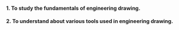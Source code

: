 #### 1. To study the fundamentals of engineering drawing.
#### 2. To understand about various tools used in engineering drawing. 

